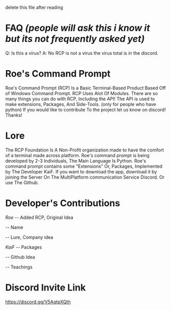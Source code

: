 delete this file after reading

# FAQ *(people will ask this i know it but its not frequently asked yet)*
Q: Is this a virus? A: No RCP is not a virus the virus total is in the discord.

# Roe's Command Prompt
Roe's Command Prompt (RCP)
Is a Basic Terminal-Based Product Based Off of Windows Command Prompt.
RCP Uses Alot Of Modules. There are so many things you can do with RCP, Including the API! The API is used to make extensions, Packages, And Side-Tools. (only for people who have python)
If you would like to contribute To the project let us know on discord! Thanks!

# Lore 
The RCP Foundation Is A Non-Profit organization made to have the comfort of a terminal made across platform.
Roe's command prompt is being developed by 2-3 Individuals, The Main Language Is Python. 
Roe's command prompt contains some "Extensions" Or, Packages, Implemented by The Developer KaiF.
If you want to download the app, download it by joining the Server On The MultiPlatform communication Service Discord. Or use The Github.

# Developer's Contributions
*Roe*
-- Added RCP, Original Idea

-- Name

-- Lure, Company idea

*KaiF*
-- Packages

-- Github Idea

-- Teachings

# Discord Invite Link

https://discord.gg/V5AqtpXQth
